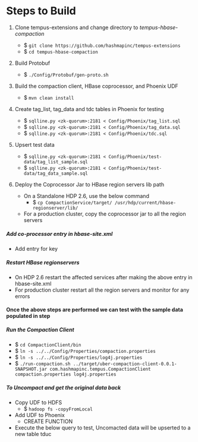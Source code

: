 # Steps to Build

1. Clone tempus-extensions and change directory to _tempus-hbase-compaction_ 
    - $ `git clone https://github.com/hashmapinc/tempus-extensions`
    - $ `cd tempus-hbase-compaction`

1. Build Protobuf
    - $ `./Config/Protobuf/gen-proto.sh`

1. Build the compaction client, HBase coprocessor, and Phoenix UDF
    - $ `mvn clean install`

1. Create tag_list, tag_data and tdc tables in Phoenix for testing 
    - $ `sqlline.py <zk-quorum>:2181 < Config/Phoenix/tag_list.sql`
    - $ `sqlline.py <zk-quorum>:2181 < Config/Phoenix/tag_data.sql`
    - $ `sqlline.py <zk-quorum>:2181 < Config/Phoenix/tdc.sql`
1. Upsert test data
    - $ `sqlline.py <zk-quorum>:2181 < Config/Phoenix/test-data/tag_list_sample.sql`
    - $ `sqlline.py <zk-quorum>:2181 < Config/Phoenix/test-data/tag_data_sample.sql`
1. Deploy the Coprocessor Jar to HBase region servers lib path
    - On a Standalone HDP 2.6, use the below command
        - $ `cp CompactionService/target/ /usr/hdp/current/hbase-regionserver/lib/`
    - For a production cluster, copy the coprocessor jar to all the region servers

##### Add co-processor entry in hbase-site.xml
- Add entry for key
##### Restart HBase regionservers
- On HDP 2.6 restart the affected services after making the above entry in hbase-site.xml
- For production cluster restart all the region servers and monitor for any errors 

#### Once the above steps are performed we can test with the sample data populated in step  
##### Run the Compaction Client
- $ `cd CompactionClient/bin`
- $ `ln -s ../../Config/Properties/compaction.properties`
- $ `ln -s ../../Config/Properties/log4j.properties`
- $ `./run-compaction.sh ../target/uber-compaction-client-0.0.1-SNAPSHOT.jar com.hashmapinc.tempus.CompactionClient compaction.properties log4j.properties`

##### To Uncompact and get the original data back
- Copy UDF to HDFS
    - $ `hadoop fs -copyFromLocal `
- Add UDF to Phoenix
    - CREATE FUNCTION
- Execute the below query to test, Uncomacted data will be upserted to a new table tduc



